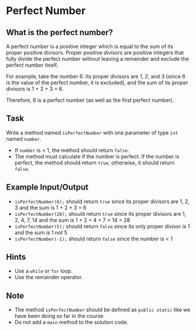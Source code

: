 # Perfect Number

## What is the perfect number?

A perfect number is a positive integer which is equal to the sum of its proper positive divisors. Proper positive divisors are positive integers that fully divide the perfect number without leaving a remainder and exclude the perfect number itself.

For example, take the number 6: 
Its proper divisors are 1, 2, and 3 (since 6 is the value of the perfect number, it is excluded), and the sum of its proper divisors is 1 + 2 + 3 = 6.

Therefore, 6 is a perfect number (as well as the first perfect number).

## Task

Write a method named `isPerfectNumber` with one parameter of type `int` named `number`.

- If `number` is < 1, the method should return `false`.
- The method must calculate if the number is perfect. If the number is perfect, the method should return `true`; otherwise, it should return `false`.

## Example Input/Output

- `isPerfectNumber(6);` should return `true` since its proper divisors are 1, 2, 3 and the sum is 1 + 2 + 3 = 6
- `isPerfectNumber(28);` should return `true` since its proper divisors are 1, 2, 4, 7, 14 and the sum is 1 + 2 + 4 + 7 + 14 = 28
- `isPerfectNumber(5);` should return `false` since its only proper divisor is 1 and the sum is 1 not 5
- `isPerfectNumber(-1);` should return `false` since the number is < 1

## Hints

- Use a `while` or `for` loop.
- Use the remainder operator.

## Note

- The method `isPerfectNumber` should be defined as `public static` like we have been doing so far in the course.
- Do not add a `main` method to the solution code.
